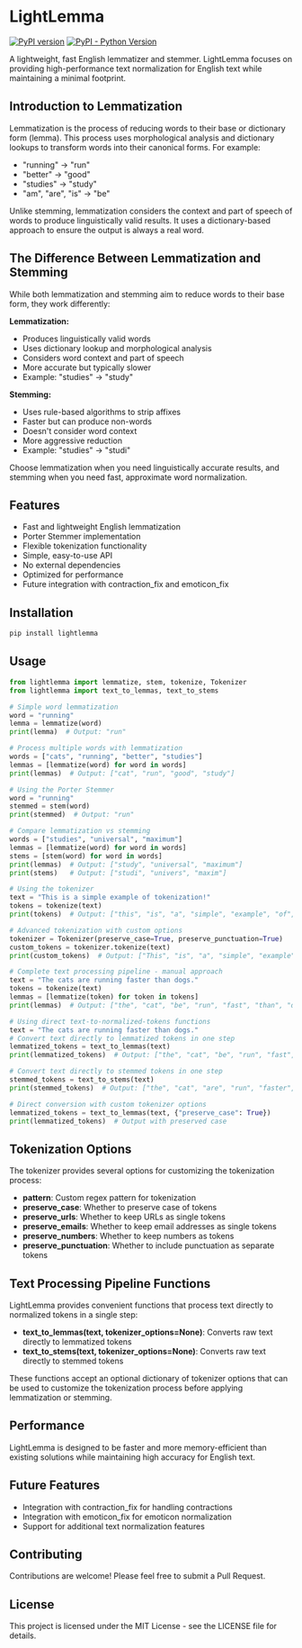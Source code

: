 # LightLemma

[![PyPI version](https://img.shields.io/pypi/v/lightlemma.svg)](https://pypi.org/project/lightlemma/)
[![PyPI - Python Version](https://img.shields.io/pypi/pyversions/lightlemma.svg)](https://pypi.org/project/lightlemma/)

A lightweight, fast English lemmatizer and stemmer. LightLemma focuses on providing high-performance text normalization for English text while maintaining a minimal footprint.

## Introduction to Lemmatization

Lemmatization is the process of reducing words to their base or dictionary form (lemma). This process uses morphological analysis and dictionary lookups to transform words into their canonical forms. For example:
- "running" → "run"
- "better" → "good"
- "studies" → "study"
- "am", "are", "is" → "be"

Unlike stemming, lemmatization considers the context and part of speech of words to produce linguistically valid results. It uses a dictionary-based approach to ensure the output is always a real word.

## The Difference Between Lemmatization and Stemming

While both lemmatization and stemming aim to reduce words to their base form, they work differently:

**Lemmatization:**
- Produces linguistically valid words
- Uses dictionary lookup and morphological analysis
- Considers word context and part of speech
- More accurate but typically slower
- Example: "studies" → "study"

**Stemming:**
- Uses rule-based algorithms to strip affixes
- Faster but can produce non-words
- Doesn't consider word context
- More aggressive reduction
- Example: "studies" → "studi"

Choose lemmatization when you need linguistically accurate results, and stemming when you need fast, approximate word normalization.

## Features

- Fast and lightweight English lemmatization
- Porter Stemmer implementation
- Flexible tokenization functionality
- Simple, easy-to-use API
- No external dependencies
- Optimized for performance
- Future integration with contraction_fix and emoticon_fix

## Installation

```bash
pip install lightlemma
```

## Usage

```python
from lightlemma import lemmatize, stem, tokenize, Tokenizer
from lightlemma import text_to_lemmas, text_to_stems

# Simple word lemmatization
word = "running"
lemma = lemmatize(word)
print(lemma)  # Output: "run"

# Process multiple words with lemmatization
words = ["cats", "running", "better", "studies"]
lemmas = [lemmatize(word) for word in words]
print(lemmas)  # Output: ["cat", "run", "good", "study"]

# Using the Porter Stemmer
word = "running"
stemmed = stem(word)
print(stemmed)  # Output: "run"

# Compare lemmatization vs stemming
words = ["studies", "universal", "maximum"]
lemmas = [lemmatize(word) for word in words]
stems = [stem(word) for word in words]
print(lemmas)  # Output: ["study", "universal", "maximum"]
print(stems)   # Output: ["studi", "univers", "maxim"]

# Using the tokenizer
text = "This is a simple example of tokenization!"
tokens = tokenize(text)
print(tokens)  # Output: ["this", "is", "a", "simple", "example", "of", "tokenization"]

# Advanced tokenization with custom options
tokenizer = Tokenizer(preserve_case=True, preserve_punctuation=True)
custom_tokens = tokenizer.tokenize(text)
print(custom_tokens)  # Output: ["This", "is", "a", "simple", "example", "of", "tokenization", "!"]

# Complete text processing pipeline - manual approach
text = "The cats are running faster than dogs."
tokens = tokenize(text)
lemmas = [lemmatize(token) for token in tokens]
print(lemmas)  # Output: ["the", "cat", "be", "run", "fast", "than", "dog"]

# Using direct text-to-normalized-tokens functions
text = "The cats are running faster than dogs."
# Convert text directly to lemmatized tokens in one step
lemmatized_tokens = text_to_lemmas(text)
print(lemmatized_tokens)  # Output: ["the", "cat", "be", "run", "fast", "than", "dog"]

# Convert text directly to stemmed tokens in one step
stemmed_tokens = text_to_stems(text)
print(stemmed_tokens)  # Output: ["the", "cat", "are", "run", "faster", "than", "dog"]

# Direct conversion with custom tokenizer options
lemmatized_tokens = text_to_lemmas(text, {"preserve_case": True})
print(lemmatized_tokens)  # Output with preserved case
```

## Tokenization Options

The tokenizer provides several options for customizing the tokenization process:

- **pattern**: Custom regex pattern for tokenization
- **preserve_case**: Whether to preserve case of tokens
- **preserve_urls**: Whether to keep URLs as single tokens
- **preserve_emails**: Whether to keep email addresses as single tokens 
- **preserve_numbers**: Whether to keep numbers as tokens
- **preserve_punctuation**: Whether to include punctuation as separate tokens

## Text Processing Pipeline Functions

LightLemma provides convenient functions that process text directly to normalized tokens in a single step:

- **text_to_lemmas(text, tokenizer_options=None)**: Converts raw text directly to lemmatized tokens
- **text_to_stems(text, tokenizer_options=None)**: Converts raw text directly to stemmed tokens

These functions accept an optional dictionary of tokenizer options that can be used to customize the tokenization process before applying lemmatization or stemming.

## Performance

LightLemma is designed to be faster and more memory-efficient than existing solutions while maintaining high accuracy for English text.

## Future Features

- Integration with contraction_fix for handling contractions
- Integration with emoticon_fix for emoticon normalization
- Support for additional text normalization features

## Contributing

Contributions are welcome! Please feel free to submit a Pull Request.

## License

This project is licensed under the MIT License - see the LICENSE file for details. 